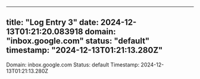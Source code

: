 
---
title: "Log Entry 3"
date: 2024-12-13T01:21:20.083918
domain: "inbox.google.com"
status: "default"
timestamp: "2024-12-13T01:21:13.280Z"
---

Domain: inbox.google.com
Status: default
Timestamp: 2024-12-13T01:21:13.280Z
